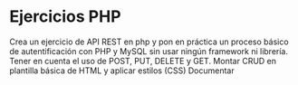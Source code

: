 # Ejercicios PHP
 Crea un ejercicio de API REST en php y pon en práctica un proceso básico de autentificación con PHP y MySQL sin usar ningún framework ni librería.
 Tener en cuenta el uso de POST, PUT, DELETE y GET.
 Montar CRUD en plantilla básica de HTML y aplicar estilos (CSS)
 Documentar
